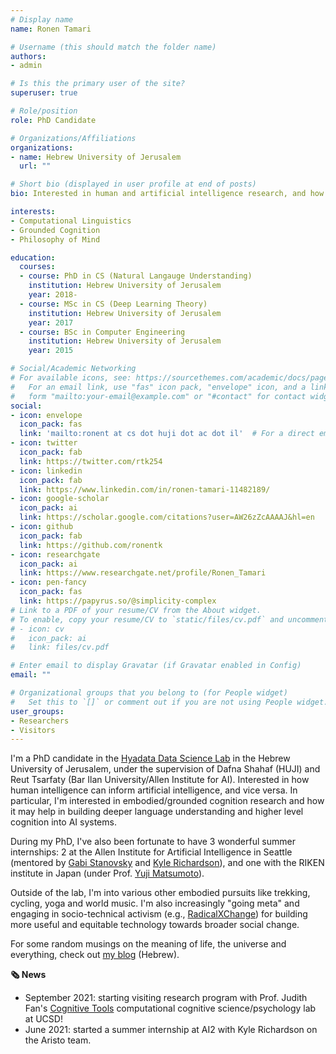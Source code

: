 ```yaml
---
# Display name
name: Ronen Tamari

# Username (this should match the folder name)
authors:
- admin

# Is this the primary user of the site?
superuser: true

# Role/position
role: PhD Candidate

# Organizations/Affiliations
organizations:
- name: Hebrew University of Jerusalem
  url: ""

# Short bio (displayed in user profile at end of posts)
bio: Interested in human and artificial intelligence research, and how we can better bridge between them.

interests:
- Computational Linguistics
- Grounded Cognition
- Philosophy of Mind

education:
  courses:
  - course: PhD in CS (Natural Langauge Understanding)
    institution: Hebrew University of Jerusalem
    year: 2018-
  - course: MSc in CS (Deep Learning Theory)
    institution: Hebrew University of Jerusalem
    year: 2017
  - course: BSc in Computer Engineering
    institution: Hebrew University of Jerusalem
    year: 2015

# Social/Academic Networking
# For available icons, see: https://sourcethemes.com/academic/docs/page-builder/#icons
#   For an email link, use "fas" icon pack, "envelope" icon, and a link in the
#   form "mailto:your-email@example.com" or "#contact" for contact widget.
social:
- icon: envelope
  icon_pack: fas
  link: 'mailto:ronent at cs dot huji dot ac dot il'  # For a direct email link, use "mailto:test@example.org".
- icon: twitter
  icon_pack: fab
  link: https://twitter.com/rtk254
- icon: linkedin
  icon_pack: fab
  link: https://www.linkedin.com/in/ronen-tamari-11482189/
- icon: google-scholar
  icon_pack: ai
  link: https://scholar.google.com/citations?user=AW26zZcAAAAJ&hl=en
- icon: github
  icon_pack: fab
  link: https://github.com/ronentk
- icon: researchgate
  icon_pack: ai
  link: https://www.researchgate.net/profile/Ronen_Tamari
- icon: pen-fancy
  icon_pack: fas
  link: https://papyrus.so/@simplicity-complex
# Link to a PDF of your resume/CV from the About widget.
# To enable, copy your resume/CV to `static/files/cv.pdf` and uncomment the lines below.
# - icon: cv
#   icon_pack: ai
#   link: files/cv.pdf

# Enter email to display Gravatar (if Gravatar enabled in Config)
email: ""

# Organizational groups that you belong to (for People widget)
#   Set this to `[]` or comment out if you are not using People widget.
user_groups:
- Researchers
- Visitors
---
```


I'm a PhD candidate in the [Hyadata Data Science Lab](http://www.hyadatalab.com/) in the Hebrew University of Jerusalem, under the supervision of Dafna Shahaf (HUJI) and Reut Tsarfaty (Bar Ilan University/Allen Institute for AI). Interested in how human intelligence can inform artificial intelligence, and vice versa. In particular, I'm interested in embodied/grounded cognition research and how it may help in building deeper language understanding and higher level cognition into AI systems.

During my PhD, I've also been fortunate to have 3 wonderful summer internships: 2 at the Allen Institute for Artificial Intelligence in Seattle (mentored by [Gabi Stanovsky](https://gabrielstanovsky.github.io/) and [Kyle Richardson](https://www.nlp-kyle.com/)), and one with the RIKEN institute in Japan (under Prof. [Yuji Matsumoto](https://www.riken.jp/en/research/labs/aip/goalorient_tech/knowl_acqui/index.html)).

Outside of the lab, I'm into various other embodied pursuits like trekking, cycling, yoga and world music. I'm also increasingly "going meta" and engaging in socio-technical activism (e.g., [RadicalXChange](https://www.radicalxchange.org/)) for building more useful and equitable technology towards broader social change.

For some random musings on the meaning of life, the universe and everything, check out [my blog](https://papyrus.so/@simplicity-complex) (Hebrew).

**🗞️ News**
- September 2021: starting visiting research program with Prof. Judith Fan's [Cognitive Tools](https://cogtoolslab.github.io/) computational cognitive science/psychology lab at UCSD!
- June 2021: started a summer internship at AI2 with Kyle Richardson on the Aristo team.
